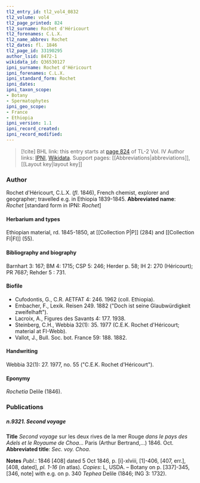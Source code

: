 ```yaml
---
tl2_entry_id: tl2_vol4_0832
tl2_volume: vol4
tl2_page_printed: 824
tl2_surname: Rochet d'Héricourt
tl2_forenames: C.L.X.
tl2_name_abbrev: Rochet
tl2_dates: fl. 1846
tl2_page_id: 33190295
author_lsid: 8472-1
wikidata_id: Q36530127
ipni_surname: Rochet d'Héricourt
ipni_forenames: C.L.X.
ipni_standard_form: Rochet
ipni_dates: 
ipni_taxon_scope: 
- Botany
- Spermatophytes
ipni_geo_scope: 
- France
- Ethiopia
ipni_version: 1.1
ipni_record_created: 
ipni_record_modified:
---
```


> [!cite] BHL link: this entry starts at [page 824](https://www.biodiversitylibrary.org/page/33190295) of TL-2 Vol. IV
> Author links: [IPNI](https://www.ipni.org/a/8472-1), [Wikidata](https://www.wikidata.org/wiki/Q36530127). Support pages: [[Abbreviations|abbreviations]], [[Layout key|layout key]]

### Author

Rochet d'Héricourt, C.L.X. (*fl*. 1846), French chemist, explorer and geographer; travelled e.g. in Ethiopia 1839-1845. 
**Abbreviated name**: *Rochet* \[standard form in IPNI: *Rochet*\]

#### Herbarium and types

Ethiopian material, rd. 1845-1850, at [[Collection P|P]] (284) and [[Collection FI|FI]] (55).

#### Bibliography and biography

Barnhart 3: 167; BM 4: 1715; CSP 5: 246; Herder p. 58; IH 2: 270 (Héricourt); PR 7687; Rehder 5 : 731.

#### Biofile

- Cufodontis, G., C.R. AETFAT 4: 246. 1962 (coll. Ethiopia).
- Embacher, F., Lexik. Reisen 249. 1882 ("Doch ist seine Glaubwürdigkeit zweifelhaft").
- Lacroix, A., Figures des Savants 4: 177. 1938.
- Steinberg, C.H., Webbia 32(1): 35. 1977 (C.E.K. Rochet d'Héricourt; material at FI-Webb).
- Vallot, J., Bull. Soc. bot. France 59: 188. 1882.

#### Handwriting

Webbia 32(1): 27. 1977, no. 55 ("C.E.K. Rochet d'Héricourt").

#### Eponymy

*Rochetia* Delile (1846).

### Publications

##### n.9321. Second voyage

**Title**
*Second voyage* sur les deux rives de la mer Rouge *dans le pays des Adels et le Royaume de Choa*... Paris (Arthur Bertrand,...) 1846. Oct.
**Abbreviated title**: *Sec. voy. Choa*.

**Notes**
*Publ*.: 1846 \[408\] dated 5 Oct 1846, p. \[i\]-xlviii, \[1\]-406, \[407, err.\], \[408, dated\], *pl. 1-16* (in atlas). *Copies*: L, USDA. – Botany on p. \[337\]-345, \[346, note\] with e.g. on p. 340 *Tephea* Delile (1846; ING 3: 1732).


